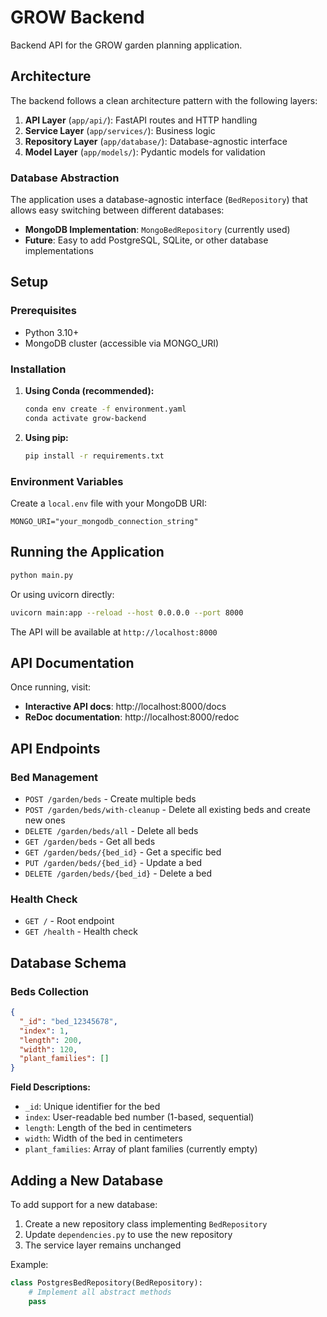 # GROW Backend

Backend API for the GROW garden planning application.

## Architecture

The backend follows a clean architecture pattern with the following layers:

1. **API Layer** (`app/api/`): FastAPI routes and HTTP handling
2. **Service Layer** (`app/services/`): Business logic
3. **Repository Layer** (`app/database/`): Database-agnostic interface
4. **Model Layer** (`app/models/`): Pydantic models for validation

### Database Abstraction

The application uses a database-agnostic interface (`BedRepository`) that allows easy switching between different databases:

- **MongoDB Implementation**: `MongoBedRepository` (currently used)
- **Future**: Easy to add PostgreSQL, SQLite, or other database implementations

## Setup

### Prerequisites

- Python 3.10+
- MongoDB cluster (accessible via MONGO_URI)

### Installation

1. **Using Conda (recommended):**

   ```bash
   conda env create -f environment.yaml
   conda activate grow-backend
   ```

2. **Using pip:**
   ```bash
   pip install -r requirements.txt
   ```

### Environment Variables

Create a `local.env` file with your MongoDB URI:

```
MONGO_URI="your_mongodb_connection_string"
```

## Running the Application

```bash
python main.py
```

Or using uvicorn directly:

```bash
uvicorn main:app --reload --host 0.0.0.0 --port 8000
```

The API will be available at `http://localhost:8000`

## API Documentation

Once running, visit:

- **Interactive API docs**: http://localhost:8000/docs
- **ReDoc documentation**: http://localhost:8000/redoc

## API Endpoints

### Bed Management

- `POST /garden/beds` - Create multiple beds
- `POST /garden/beds/with-cleanup` - Delete all existing beds and create new ones
- `DELETE /garden/beds/all` - Delete all beds
- `GET /garden/beds` - Get all beds
- `GET /garden/beds/{bed_id}` - Get a specific bed
- `PUT /garden/beds/{bed_id}` - Update a bed
- `DELETE /garden/beds/{bed_id}` - Delete a bed

### Health Check

- `GET /` - Root endpoint
- `GET /health` - Health check

## Database Schema

### Beds Collection

```json
{
  "_id": "bed_12345678",
  "index": 1,
  "length": 200,
  "width": 120,
  "plant_families": []
}
```

**Field Descriptions:**

- `_id`: Unique identifier for the bed
- `index`: User-readable bed number (1-based, sequential)
- `length`: Length of the bed in centimeters
- `width`: Width of the bed in centimeters
- `plant_families`: Array of plant families (currently empty)

## Adding a New Database

To add support for a new database:

1. Create a new repository class implementing `BedRepository`
2. Update `dependencies.py` to use the new repository
3. The service layer remains unchanged

Example:

```python
class PostgresBedRepository(BedRepository):
    # Implement all abstract methods
    pass
```
